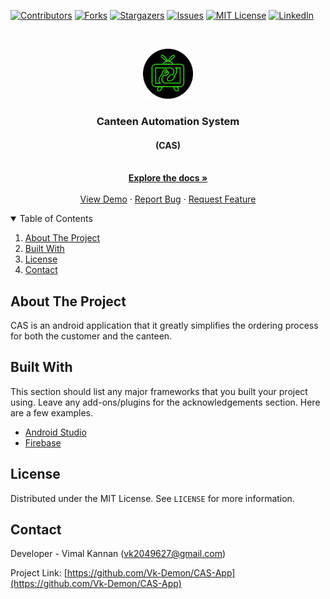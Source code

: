<!--
*** Thanks for checking out the Best-README-Template. If you have a suggestion
*** that would make this better, please fork the repo and create a pull request
*** or simply open an issue with the tag "enhancement".
*** Thanks again! Now go create something AMAZING! :D
-->



<!-- PROJECT SHIELDS -->
<!--
*** I'm using markdown "reference style" links for readability.
*** Reference links are enclosed in brackets [ ] instead of parentheses ( ).
*** See the bottom of this document for the declaration of the reference variables
*** for contributors-url, forks-url, etc. This is an optional, concise syntax you may use.
*** https://www.markdownguide.org/basic-syntax/#reference-style-links
-->
[![Contributors][contributors-shield]][contributors-url]
[![Forks][forks-shield]][forks-url]
[![Stargazers][stars-shield]][stars-url]
[![Issues][issues-shield]][issues-url]
[![MIT License][license-shield]][license-url]
[![LinkedIn][linkedin-shield]][linkedin-url]



<!-- PROJECT LOGO -->
<br />
<p align="center">
  <a href="https://github.com/Vk-Demon/CAS-App">
    <img src="images/nglogoneoncircle.png" alt="Logo" width="80" height="80">
  </a>

  <h3 align="center">Canteen Automation System</h3>
  <h4 align="center">(CAS)</h4>

  <p align="center">
    <br />
    <a href="https://github.com/Vk-Demon/CAS-App"><strong>Explore the docs »</strong></a>
    <br />
    <br />
    <a href="https://github.com/Vk-Demon/CAS-App">View Demo</a>
    ·
    <a href="https://github.com/Vk-Demon/CAS-App/issues">Report Bug</a>
    ·
    <a href="https://github.com/Vk-Demon/CAS-App/issues">Request Feature</a>
  </p>
</p>



<!-- TABLE OF CONTENTS -->
<details open="open">
  <summary>Table of Contents</summary>
  <ol>
    <li><a href="#about-the-project">About The Project</a>
    <li><a href="#built-with">Built With</a></li>
	<li><a href="#license">License</a></li>
    <li><a href="#contact">Contact</a></li>
  </ol>
</details>



<!-- ABOUT THE PROJECT -->
## About The Project

CAS is an android application that it greatly simplifies the ordering process for both the customer and the canteen.

## Built With

This section should list any major frameworks that you built your project using. Leave any add-ons/plugins for the acknowledgements section. Here are a few examples.
* [Android Studio](https://developer.android.com/docs)
* [Firebase](https://firebase.google.com/docs?gclid=CjwKCAjwpKCDBhBPEiwAFgBzj1GSDzRaMmrPaXRfTQT5kWcnS49ms3qWTfmoQZwRPGQHckGEM99WvhoCgdcQAvD_BwE&gclsrc=aw.ds)

<!-- LICENSE -->
## License

Distributed under the MIT License. See `LICENSE` for more information.

<!-- CONTACT -->
## Contact

Developer - Vimal Kannan (vk2049627@gmail.com)

Project Link: [https://github.com/Vk-Demon/CAS-App](https://github.com/Vk-Demon/CAS-App)






<!-- MARKDOWN LINKS & IMAGES -->
<!-- https://www.markdownguide.org/basic-syntax/#reference-style-links -->
[contributors-shield]: https://img.shields.io/github/contributors/Vk-Demon/CAS-App.svg?style=for-the-badge
[contributors-url]: https://github.com/Vk-Demon/CAS-App/graphs/contributors
[forks-shield]: https://img.shields.io/github/forks/Vk-Demon/CAS-App.svg?style=for-the-badge
[forks-url]: https://github.com/Vk-Demon/CAS-App/network/members
[stars-shield]: https://img.shields.io/github/stars/Vk-Demon/CAS-App.svg?style=for-the-badge
[stars-url]: https://github.com/Vk-Demon/CAS-App/stargazers
[issues-shield]: https://img.shields.io/github/issues/Vk-Demon/CAS-App.svg?style=for-the-badge
[issues-url]: https://github.com/Vk-Demon/CAS-App/issues
[license-shield]: https://img.shields.io/github/license/CUE-ASAP/Main-Web.svg?style=for-the-badge
[license-url]: https://github.com/Vk-Demon/CAS-App/blob/main/LICENSE
[linkedin-shield]: https://img.shields.io/badge/-LinkedIn-black.svg?style=for-the-badge&logo=linkedin&colorB=555
[linkedin-url]: https://linkedin.com/in/Vk-Demon
